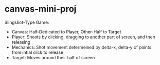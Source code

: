 # canvas-mini-proj
Slingshot-Type Game:
- Canvas: Half-Dedicated to Player, Other-Half to Target
- Player: Shoots by clicking, dragging to another part of screen, and then releasing
- Mechanics: Shot movement determeined by delta-x, delta-y of points from intial click to release
- Target: Moves around their half of screen
